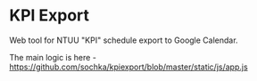 KPI Export
======

Web tool for NTUU "KPI" schedule export to Google Calendar.

The main logic is here - <https://github.com/sochka/kpiexport/blob/master/static/js/app.js>
